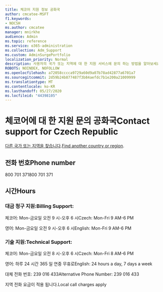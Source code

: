 ```yaml
---
title: 체코어 지원 정보 공화국
author: cmcatee-MSFT
f1.keywords:
- NOCSH
ms.author: cmcatee
manager: mnirkhe
audience: Admin
ms.topic: reference
ms.service: o365-administration
ms.collection: Adm_Support
ms.custom: AdminSurgePortfolio
localization_priority: Normal
description: 사용자의 국가 또는 지역에 대 한 지원 서비스에 문의 하는 방법을 알아보세요.
ROBOTS: NOINDEX, NOFOLLOW
ms.openlocfilehash: a72058cccca9729a60d9a07b78ad42877a6701a7
ms.sourcegitcommit: 2d59b24b877487f3b84aefdc7b1e200a21009999
ms.translationtype: MT
ms.contentlocale: ko-KR
ms.lasthandoff: 05/27/2020
ms.locfileid: "44398105"
---
```

# <a name="contact-support-for-czech-republic"></a><span data-ttu-id="01fa5-103">체코어에 대 한 지원 문의 공화국</span><span class="sxs-lookup"><span data-stu-id="01fa5-103">Contact support for Czech Republic</span></span>

<span data-ttu-id="01fa5-104">[다른 국가 또는 지역을 찾습니다](../contact-support-for-business-products.md).</span><span class="sxs-lookup"><span data-stu-id="01fa5-104">[Find another country or region](../contact-support-for-business-products.md).</span></span>

## <a name="phone-number"></a><span data-ttu-id="01fa5-105">전화 번호</span><span class="sxs-lookup"><span data-stu-id="01fa5-105">Phone number</span></span>
<span data-ttu-id="01fa5-106">800 701 371</span><span class="sxs-lookup"><span data-stu-id="01fa5-106">800 701 371</span></span>

## <a name="hours"></a><span data-ttu-id="01fa5-107">시간</span><span class="sxs-lookup"><span data-stu-id="01fa5-107">Hours</span></span>
### <a name="billing-support"></a><span data-ttu-id="01fa5-108">대금 청구 지원:</span><span class="sxs-lookup"><span data-stu-id="01fa5-108">Billing Support:</span></span>

<span data-ttu-id="01fa5-109">체코어: Mon-금요일 오전 9 시-오후 6 시</span><span class="sxs-lookup"><span data-stu-id="01fa5-109">Czech: Mon-Fri 9 AM-6 PM</span></span>

<span data-ttu-id="01fa5-110">영어: Mon-금요일 오전 9 시-오후 6 시</span><span class="sxs-lookup"><span data-stu-id="01fa5-110">English: Mon-Fri 9 AM-6 PM</span></span>

### <a name="technical-support"></a><span data-ttu-id="01fa5-111">기술 지원:</span><span class="sxs-lookup"><span data-stu-id="01fa5-111">Technical Support:</span></span>

<span data-ttu-id="01fa5-112">체코어: Mon-금요일 오전 8 시-오후 6 시</span><span class="sxs-lookup"><span data-stu-id="01fa5-112">Czech: Mon-Fri 8 AM-6 PM</span></span>

<span data-ttu-id="01fa5-113">영어: 하루 24 시간 365 일 연중 무휴로</span><span class="sxs-lookup"><span data-stu-id="01fa5-113">English: 24 hours a day, 7 days a week</span></span>

<span data-ttu-id="01fa5-114">대체 전화 번호: 239 016 433</span><span class="sxs-lookup"><span data-stu-id="01fa5-114">Alternative Phone Number: 239 016 433</span></span>

<span data-ttu-id="01fa5-115">지역 전화 요금이 적용 됩니다.</span><span class="sxs-lookup"><span data-stu-id="01fa5-115">Local call charges apply</span></span>
